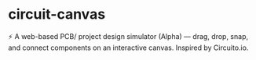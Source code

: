 # circuit-canvas
⚡ A web-based PCB/ project design simulator (Alpha) — drag, drop, snap, and connect components on an interactive canvas. Inspired by Circuito.io.
